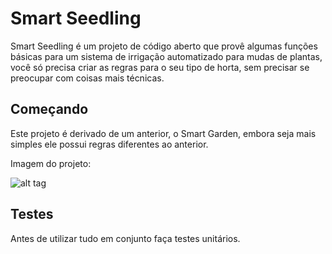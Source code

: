 # Smart Seedling
Smart Seedling é um projeto de código aberto que provê algumas funções básicas para um sistema de irrigação automatizado para mudas de plantas, você só precisa criar as regras para o seu tipo de horta, sem precisar se preocupar com coisas mais técnicas.

## Começando

Este projeto é derivado de um anterior, o Smart Garden, embora seja mais simples ele possui regras diferentes ao anterior.

Imagem do projeto:

![alt tag](http://4.bp.blogspot.com/-tkFyCMCa3-Y/WpWjsGy0QBI/AAAAAAAADxc/1qtnzrjQsd0Qhvhyi48994QdLeGokusqwCK4BGAYYCw/s1600/unnamed.png)

## Testes

Antes de utilizar tudo em conjunto faça testes unitários.
